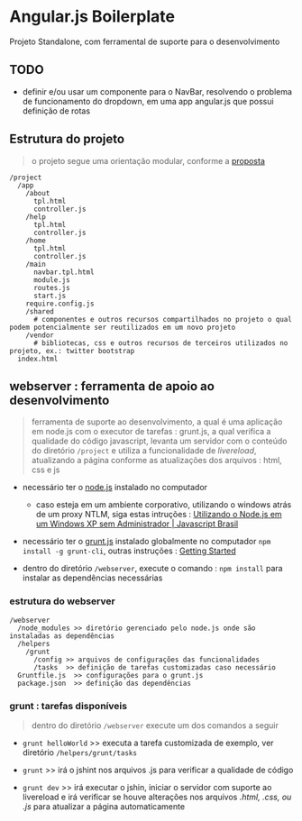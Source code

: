 # Angular.js Boilerplate

Projeto Standalone, com ferramental de suporte para o desenvolvimento

## TODO

* definir e/ou usar um componente para o NavBar, resolvendo o problema de funcionamento do dropdown, em uma app angular.js que possui definição de rotas

## Estrutura do projeto

> o projeto segue uma orientação modular, conforme a [proposta](https://gist.github.com/erkobridee/6933795#projeto-modular)

```
/project
  /app
    /about
      tpl.html
      controller.js
    /help
      tpl.html
      controller.js
    /home
      tpl.html
      controller.js
    /main
      navbar.tpl.html
      module.js
      routes.js
      start.js
    require.config.js
    /shared
      # componentes e outros recursos compartilhados no projeto o qual podem potencialmente ser reutilizados em um novo projeto
    /vendor
      # bibliotecas, css e outros recursos de terceiros utilizados no projeto, ex.: twitter bootstrap
  index.html
```

## webserver : ferramenta de apoio ao desenvolvimento

> ferramenta de suporte ao desenvolvimento, a qual é uma aplicação em node.js com o executor de tarefas : grunt.js, a qual verifica a qualidade do código javascript, levanta um servidor com o conteúdo do diretório `/project` e utiliza a funcionalidade de *livereload*, atualizando a página conforme as atualizações dos arquivos : html, css e js

* necessário ter o [node.js](http://nodejs.org/) instalado no computador

  * caso esteja em um ambiente corporativo, utilizando o windows atrás de um proxy NTLM, siga estas intruções : [Utilizando o Node.js em um Windows XP sem Administrador | Javascript Brasil](http://javascriptbrasil.com/2012/11/19/utilizando-o-node-js-em-um-windows-xp-sem-administrador/)

* necessário ter o [grunt.js](http://gruntjs.com/) instalado globalmente no computador `npm install -g grunt-cli`, outras instruções : [Getting Started](http://gruntjs.com/getting-started)

* dentro do diretório `/webserver`, execute o comando :  `npm install` para instalar as dependências necessárias

### estrutura do webserver

```
/webserver
  /node_modules >> diretório gerenciado pelo node.js onde são instaladas as dependências
  /helpers
    /grunt
      /config >> arquivos de configurações das funcionalidades 
      /tasks  >> definição de tarefas customizadas caso necessário
  Gruntfile.js  >> configurações para o grunt.js
  package.json  >> definição das dependências
```

### grunt : tarefas disponíveis

> dentro do diretório `/webserver` execute um dos comandos a seguir

* `grunt helloWorld` >> executa a tarefa customizada de exemplo, ver diretório `/helpers/grunt/tasks`

* `grunt` >> irá o jshint nos arquivos .js para verificar a qualidade de código

* `grunt dev` >> irá executar o jshin, iniciar o servidor com suporte ao livereload e irá verificar se houve alterações nos arquivos *.html, .css, ou .js* para atualizar a página automaticamente
